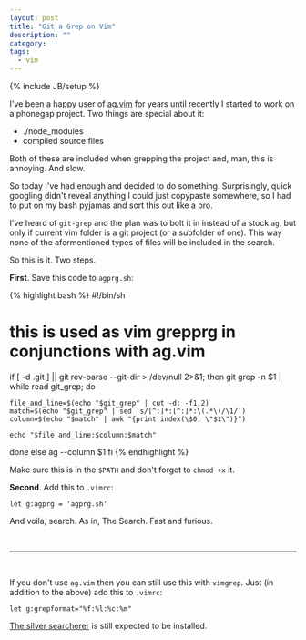 ```yaml
---
layout: post
title: "Git a Grep on Vim"
description: ""
category: 
tags:
  - vim
---
```

{% include JB/setup %}

I've been a happy user of [ag.vim][1] for years until recently I started to work on a phonegap project. Two things are special about it:

- ./node_modules
- compiled source files

Both of these are included when grepping the project and, man, this is annoying. And slow.

So today I've had enough and decided to do something. Surprisingly, quick googling didn't reveal anything I could just copypaste somewhere, so I had to put on my bash pyjamas and sort this out like a pro.

I've heard of `git-grep` and the plan was to bolt it in instead of a stock `ag`, but only if current vim folder is a git project (or a subfolder of one). This way none of the aformentioned types of files will be included in the search.

So this is it. Two steps.

**First**. Save this code to `agprg.sh`:

{% highlight bash %}
#!/bin/sh
# this is used as vim grepprg in conjunctions with ag.vim

if [ -d .git ] || git rev-parse --git-dir > /dev/null 2>&1; then
  git grep -n $1 | while read git_grep; do

    file_and_line=$(echo "$git_grep" | cut -d: -f1,2)
    match=$(echo "$git_grep" | sed 's/[^:]*:[^:]*:\(.*\)/\1/')
    column=$(echo "$match" | awk "{print index(\$0, \"$1\")}")

    echo "$file_and_line:$column:$match"
  done
else
  ag --column $1
fi
{% endhighlight %}

Make sure this is in the `$PATH` and don't forget to `chmod +x` it.

**Second**. Add this to `.vimrc`:

    let g:agprg = 'agprg.sh'

And voila, search. As in, The Search. Fast and furious.

<br>
<hr>
<br>

If you don't use `ag.vim` then you can still use this with `vimgrep`. Just (in addition to the above) add this to `.vimrc`:

    let g:grepformat="%f:%l:%c:%m"

[The silver searcherer](https://github.com/ggreer/the_silver_searcher) is still expected to be installed.

  [1]: https://github.com/rking/ag.vim
